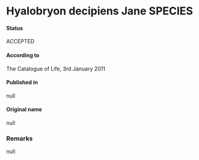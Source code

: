 Hyalobryon decipiens Jane SPECIES
=======

#### Status
ACCEPTED

#### According to
The Catalogue of Life, 3rd January 2011

#### Published in
null

#### Original name
null

### Remarks
null